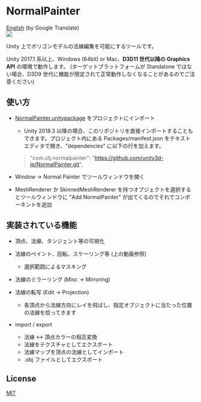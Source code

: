 # NormalPainter
[English](https://translate.google.com/translate?sl=ja&tl=en&u=https://github.com/unity3d-jp/NormalPainter) (by Google Translate)  
![](https://user-images.githubusercontent.com/1488611/27468607-b3e9e4d0-5825-11e7-954d-fca1a7a50417.gif)

Unity 上でポリゴンモデルの法線編集を可能にするツールです。

Unity 2017.1 系以上、Windows (64bit) or Mac、**D3D11 世代以降の Graphics API** の環境で動作します。
(ターゲットプラットフォームが Standalone ではない場合、D3D9 世代に機能が限定されて正常動作しなくなることがあるのでご注意ください)

## 使い方
- [NormalPainter.unitypackage](https://github.com/unity3d-jp/NormalPainter/releases/download/20180116/NormalPainter.unitypackage) をプロジェクトにインポート
  - Unity 2018.3 以降の場合、このリポジトリを直接インポートすることもできます。プロジェクト内にある Packages/manifest.json をテキストエディタで開き、"dependencies" に以下の行を加えます。
  > "com.utj.normalpainter": "https://github.com/unity3d-jp/NormalPainter.git",

- Window -> Normal Painter でツールウィンドウを開く
- MeshRenderer か SkinnedMeshRenderer を持つオブジェクトを選択するとツールウィンドウに "Add NormalPainter" が出てくるのでそれでコンポーネントを追加


## 実装されている機能
- 頂点、法線、タンジェント等の可視化
- 法線のペイント、回転、スケーリング等 (上の動画参照)
  - 選択範囲によるマスキング
- 法線のミラーリング (Misc -> Mirroring)
- 法線の転写 (Edit -> Projection)
  - 各頂点から法線方向にレイを飛ばし、指定オブジェクトに当たった位置の法線を拾ってきます

- import / export
  - 法線 <-> 頂点カラーの相互変換
  - 法線をテクスチャとしてエクスポート
  - 法線マップを頂点の法線としてインポート
  - .obj ファイルとしてエクスポート


## License
[MIT](LICENSE.txt)
